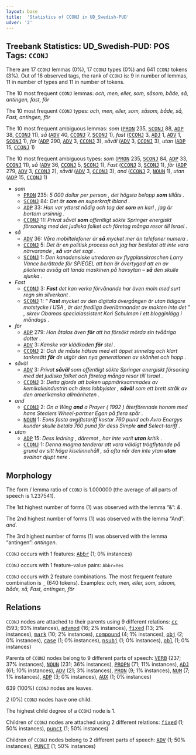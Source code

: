 ```yaml
---
layout: base
title:  'Statistics of CCONJ in UD_Swedish-PUD'
udver: '2'
---
```


## Treebank Statistics: UD_Swedish-PUD: POS Tags: `CCONJ`

There are 17 `CCONJ` lemmas (0%), 17 `CCONJ` types (0%) and 641 `CCONJ` tokens (3%).
Out of 16 observed tags, the rank of `CCONJ` is: 9 in number of lemmas, 11 in number of types and 11 in number of tokens.

The 10 most frequent `CCONJ` lemmas: <em>och, men, eller, som, såsom, både, så, antingen, fast, för</em>

The 10 most frequent `CCONJ` types:  <em>och, men, eller, som, såsom, både, så, Fast, antingen, för</em>

The 10 most frequent ambiguous lemmas: <em>som</em> (<tt><a href="sv_pud-pos-PRON.html">PRON</a></tt> 235, <tt><a href="sv_pud-pos-SCONJ.html">SCONJ</a></tt> 88, <tt><a href="sv_pud-pos-ADP.html">ADP</a></tt> 38, <tt><a href="sv_pud-pos-CCONJ.html">CCONJ</a></tt> 11), <em>så</em> (<tt><a href="sv_pud-pos-ADV.html">ADV</a></tt> 40, <tt><a href="sv_pud-pos-CCONJ.html">CCONJ</a></tt> 7, <tt><a href="sv_pud-pos-SCONJ.html">SCONJ</a></tt> 1), <em>fast</em> (<tt><a href="sv_pud-pos-CCONJ.html">CCONJ</a></tt> 3, <tt><a href="sv_pud-pos-ADJ.html">ADJ</a></tt> 1, <tt><a href="sv_pud-pos-ADV.html">ADV</a></tt> 1, <tt><a href="sv_pud-pos-SCONJ.html">SCONJ</a></tt> 1), <em>för</em> (<tt><a href="sv_pud-pos-ADP.html">ADP</a></tt> 290, <tt><a href="sv_pud-pos-ADV.html">ADV</a></tt> 3, <tt><a href="sv_pud-pos-CCONJ.html">CCONJ</a></tt> 3), <em>såväl</em> (<tt><a href="sv_pud-pos-ADV.html">ADV</a></tt> 3, <tt><a href="sv_pud-pos-CCONJ.html">CCONJ</a></tt> 3), <em>utan</em> (<tt><a href="sv_pud-pos-ADP.html">ADP</a></tt> 15, <tt><a href="sv_pud-pos-CCONJ.html">CCONJ</a></tt> 1)

The 10 most frequent ambiguous types:  <em>som</em> (<tt><a href="sv_pud-pos-PRON.html">PRON</a></tt> 235, <tt><a href="sv_pud-pos-SCONJ.html">SCONJ</a></tt> 84, <tt><a href="sv_pud-pos-ADP.html">ADP</a></tt> 33, <tt><a href="sv_pud-pos-CCONJ.html">CCONJ</a></tt> 11), <em>så</em> (<tt><a href="sv_pud-pos-ADV.html">ADV</a></tt> 36, <tt><a href="sv_pud-pos-CCONJ.html">CCONJ</a></tt> 5, <tt><a href="sv_pud-pos-SCONJ.html">SCONJ</a></tt> 1), <em>Fast</em> (<tt><a href="sv_pud-pos-CCONJ.html">CCONJ</a></tt> 3, <tt><a href="sv_pud-pos-SCONJ.html">SCONJ</a></tt> 1), <em>för</em> (<tt><a href="sv_pud-pos-ADP.html">ADP</a></tt> 279, <tt><a href="sv_pud-pos-ADV.html">ADV</a></tt> 3, <tt><a href="sv_pud-pos-CCONJ.html">CCONJ</a></tt> 2), <em>såväl</em> (<tt><a href="sv_pud-pos-ADV.html">ADV</a></tt> 3, <tt><a href="sv_pud-pos-CCONJ.html">CCONJ</a></tt> 3), <em>and</em> (<tt><a href="sv_pud-pos-CCONJ.html">CCONJ</a></tt> 2, <tt><a href="sv_pud-pos-NOUN.html">NOUN</a></tt> 1), <em>utan</em> (<tt><a href="sv_pud-pos-ADP.html">ADP</a></tt> 15, <tt><a href="sv_pud-pos-CCONJ.html">CCONJ</a></tt> 1)


* <em>som</em>
  * <tt><a href="sv_pud-pos-PRON.html">PRON</a></tt> 235: <em>5 000 dollar per person , det högsta belopp <b>som</b> tillåts .</em>
  * <tt><a href="sv_pud-pos-SCONJ.html">SCONJ</a></tt> 84: <em>Det är <b>som</b> en superkraft ibland .</em>
  * <tt><a href="sv_pud-pos-ADP.html">ADP</a></tt> 33: <em>Han var ytterst nådig och tog det <b>som</b> en karl , jag är bortom ursinnig .</em>
  * <tt><a href="sv_pud-pos-CCONJ.html">CCONJ</a></tt> 11: <em>Privat såväl <b>som</b> offentligt sökte Springer energiskt försoning med det judiska folket och företog många resor till Israel .</em>
* <em>så</em>
  * <tt><a href="sv_pud-pos-ADV.html">ADV</a></tt> 36: <em>Våra mobiltelefoner är <b>så</b> mycket mer än telefoner numera .</em>
  * <tt><a href="sv_pud-pos-CCONJ.html">CCONJ</a></tt> 5: <em>Det är en politisk process och jag har beslutat att inte vara närvarande , <b>så</b> var det sagt .</em>
  * <tt><a href="sv_pud-pos-SCONJ.html">SCONJ</a></tt> 1: <em>Den kanadensiske utredaren av flygplanskraschen Larry Vance berättade för SPIEGEL att han är övertygad att en av piloterna avsåg att landa maskinen på havsytan – <b>så</b> den skulle sjunka .</em>
* <em>Fast</em>
  * <tt><a href="sv_pud-pos-CCONJ.html">CCONJ</a></tt> 3: <em><b>Fast</b> det kan verka förvånande har även moln med surt regn sin silverkant .</em>
  * <tt><a href="sv_pud-pos-SCONJ.html">SCONJ</a></tt> 1: <em>” <b>Fast</b> mycket av den digitala övergången är utan tidigare motstycke i USA , är det fredliga överlämnandet av makten inte det ” , skrev Obamas specialassistent Kori Schulman i ett blogginlägg i måndags .</em>
* <em>för</em>
  * <tt><a href="sv_pud-pos-ADP.html">ADP</a></tt> 279: <em>Hon åtalas även <b>för</b> att ha försökt mörda sin tvååriga dotter .</em>
  * <tt><a href="sv_pud-pos-ADV.html">ADV</a></tt> 3: <em>Kanske var klädkoden <b>för</b> stel .</em>
  * <tt><a href="sv_pud-pos-CCONJ.html">CCONJ</a></tt> 2: <em>Och de måste hälsas med ett öppet sinnelag och klart tankesätt <b>för</b> de utgör den nya generationen av skönhet och hopp .</em>
* <em>såväl</em>
  * <tt><a href="sv_pud-pos-ADV.html">ADV</a></tt> 3: <em>Privat <b>såväl</b> som offentligt sökte Springer energiskt försoning med det judiska folket och företog många resor till Israel .</em>
  * <tt><a href="sv_pud-pos-CCONJ.html">CCONJ</a></tt> 3: <em>Detta gjorde att boken uppmärksammades av kemikalieindustrin och dess lobbyister , <b>såväl</b> som ett brett stråk av den amerikanska allmänheten .</em>
* <em>and</em>
  * <tt><a href="sv_pud-pos-CCONJ.html">CCONJ</a></tt> 2: <em>On a Wing <b>and</b> a Prayer ( 1992 ) återförenade honom med hans Stealers Wheel-partner Egan på flera spår .</em>
  * <tt><a href="sv_pud-pos-NOUN.html">NOUN</a></tt> 1: <em>Eons fasta avgiftstariff kostar 760 pund och Avro Energys kunder skulle betala 760 pund för dess Simple <b>and</b> Select-tariff .</em>
* <em>utan</em>
  * <tt><a href="sv_pud-pos-ADP.html">ADP</a></tt> 15: <em>Dess ledning , däremot , har inte varit <b>utan</b> kritik .</em>
  * <tt><a href="sv_pud-pos-CCONJ.html">CCONJ</a></tt> 1: <em>Denna magma tenderar att vara väldigt trögflytande på grund av sitt höga kiselinnehåll , så ofta når den inte ytan <b>utan</b> svalnar djupt nere .</em>

## Morphology

The form / lemma ratio of `CCONJ` is 1.000000 (the average of all parts of speech is 1.237541).

The 1st highest number of forms (1) was observed with the lemma “&”: <em>&</em>.

The 2nd highest number of forms (1) was observed with the lemma “And”: <em>and</em>.

The 3rd highest number of forms (1) was observed with the lemma “antingen”: <em>antingen</em>.

`CCONJ` occurs with 1 features: <tt><a href="sv_pud-feat-Abbr.html">Abbr</a></tt> (1; 0% instances)

`CCONJ` occurs with 1 feature-value pairs: `Abbr=Yes`

`CCONJ` occurs with 2 feature combinations.
The most frequent feature combination is `_` (640 tokens).
Examples: <em>och, men, eller, som, såsom, både, så, Fast, antingen, för</em>


## Relations

`CCONJ` nodes are attached to their parents using 9 different relations: <tt><a href="sv_pud-dep-cc.html">cc</a></tt> (593; 93% instances), <tt><a href="sv_pud-dep-advmod.html">advmod</a></tt> (16; 2% instances), <tt><a href="sv_pud-dep-fixed.html">fixed</a></tt> (13; 2% instances), <tt><a href="sv_pud-dep-mark.html">mark</a></tt> (10; 2% instances), <tt><a href="sv_pud-dep-compound.html">compound</a></tt> (4; 1% instances), <tt><a href="sv_pud-dep-obj.html">obj</a></tt> (2; 0% instances), <tt><a href="sv_pud-dep-case.html">case</a></tt> (1; 0% instances), <tt><a href="sv_pud-dep-nsubj.html">nsubj</a></tt> (1; 0% instances), <tt><a href="sv_pud-dep-obl.html">obl</a></tt> (1; 0% instances)

Parents of `CCONJ` nodes belong to 9 different parts of speech: <tt><a href="sv_pud-pos-VERB.html">VERB</a></tt> (237; 37% instances), <tt><a href="sv_pud-pos-NOUN.html">NOUN</a></tt> (231; 36% instances), <tt><a href="sv_pud-pos-PROPN.html">PROPN</a></tt> (71; 11% instances), <tt><a href="sv_pud-pos-ADJ.html">ADJ</a></tt> (61; 10% instances), <tt><a href="sv_pud-pos-ADV.html">ADV</a></tt> (21; 3% instances), <tt><a href="sv_pud-pos-PRON.html">PRON</a></tt> (9; 1% instances), <tt><a href="sv_pud-pos-NUM.html">NUM</a></tt> (7; 1% instances), <tt><a href="sv_pud-pos-ADP.html">ADP</a></tt> (3; 0% instances), <tt><a href="sv_pud-pos-AUX.html">AUX</a></tt> (1; 0% instances)

639 (100%) `CCONJ` nodes are leaves.

2 (0%) `CCONJ` nodes have one child.

The highest child degree of a `CCONJ` node is 1.

Children of `CCONJ` nodes are attached using 2 different relations: <tt><a href="sv_pud-dep-fixed.html">fixed</a></tt> (1; 50% instances), <tt><a href="sv_pud-dep-punct.html">punct</a></tt> (1; 50% instances)

Children of `CCONJ` nodes belong to 2 different parts of speech: <tt><a href="sv_pud-pos-ADV.html">ADV</a></tt> (1; 50% instances), <tt><a href="sv_pud-pos-PUNCT.html">PUNCT</a></tt> (1; 50% instances)

